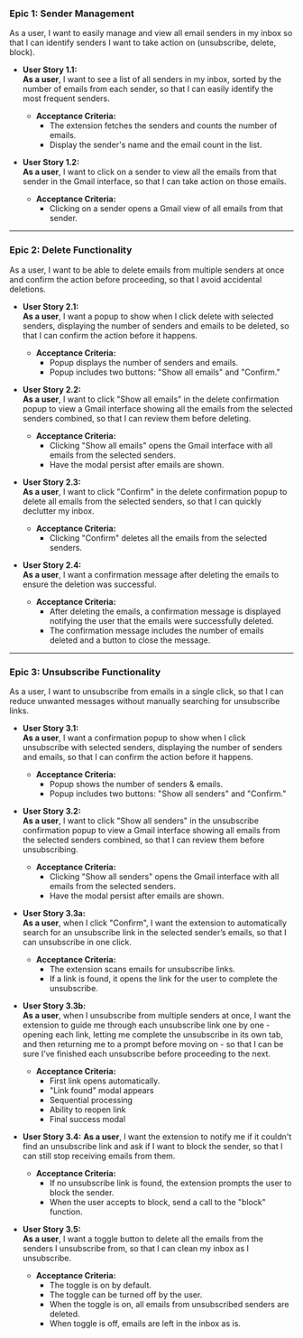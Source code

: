 ### **Epic 1: Sender Management**

As a user, I want to easily manage and view all email senders in my inbox so that I can identify senders I want to take action on (unsubscribe, delete, block).

- **User Story 1.1:**  
  **As a user**, I want to see a list of all senders in my inbox, sorted by the number of emails from each sender, so that I can easily identify the most frequent senders.

  - **Acceptance Criteria:**
    - The extension fetches the senders and counts the number of emails.
    - Display the sender's name and the email count in the list.

- **User Story 1.2:**  
  **As a user**, I want to click on a sender to view all the emails from that sender in the Gmail interface, so that I can take action on those emails.

  - **Acceptance Criteria:**
    - Clicking on a sender opens a Gmail view of all emails from that sender.

---

### **Epic 2: Delete Functionality**

As a user, I want to be able to delete emails from multiple senders at once and confirm the action before proceeding, so that I avoid accidental deletions.

- **User Story 2.1:**  
  **As a user**, I want a popup to show when I click delete with selected senders, displaying the number of senders and emails to be deleted, so that I can confirm the action before it happens.

  - **Acceptance Criteria:**
    - Popup displays the number of senders and emails.
    - Popup includes two buttons: "Show all emails" and "Confirm."

- **User Story 2.2:**  
  **As a user**, I want to click "Show all emails" in the delete confirmation popup to view a Gmail interface showing all the emails from the selected senders combined, so that I can review them before deleting.

  - **Acceptance Criteria:**
    - Clicking "Show all emails" opens the Gmail interface with all emails from the selected senders.
    - Have the modal persist after emails are shown.

- **User Story 2.3:**  
  **As a user**, I want to click "Confirm" in the delete confirmation popup to delete all emails from the selected senders, so that I can quickly declutter my inbox.

  - **Acceptance Criteria:**
    - Clicking "Confirm" deletes all the emails from the selected senders.

- **User Story 2.4:**  
  **As a user**, I want a confirmation message after deleting the emails to ensure the deletion was successful.

  - **Acceptance Criteria:**
    - After deleting the emails, a confirmation message is displayed notifying the user that the emails were successfully deleted.
    - The confirmation message includes the number of emails deleted and a button to close the message.

---

### **Epic 3: Unsubscribe Functionality**

As a user, I want to unsubscribe from emails in a single click, so that I can reduce unwanted messages without manually searching for unsubscribe links.

- **User Story 3.1:**  
  **As a user**, I want a confirmation popup to show when I click unsubscribe with selected senders, displaying the number of senders and emails, so that I can confirm the action before it happens.

  - **Acceptance Criteria:**
    - Popup shows the number of senders & emails.
    - Popup includes two buttons: "Show all senders" and "Confirm."

- **User Story 3.2:**  
  **As a user**, I want to click "Show all senders" in the unsubscribe confirmation popup to view a Gmail interface showing all emails from the selected senders combined, so that I can review them before unsubscribing.

  - **Acceptance Criteria:**
    - Clicking "Show all senders" opens the Gmail interface with all emails from the selected senders.
    - Have the modal persist after emails are shown.

- **User Story 3.3a:**  
  **As a user**, when I click "Confirm", I want the extension to automatically search for an unsubscribe link in the selected sender’s emails, so that I can unsubscribe in one click.

  - **Acceptance Criteria:**
    - The extension scans emails for unsubscribe links.
    - If a link is found, it opens the link for the user to complete the unsubscribe.

- **User Story 3.3b:**  
  **As a user**, when I unsubscribe from multiple senders at once, I want the extension to guide me through each unsubscribe link one by one - opening each link, letting me complete the unsubscribe in its own tab, and then returning me to a prompt before moving on - so that I can be sure I’ve finished each unsubscribe before proceeding to the next.

  - **Acceptance Criteria:**
    - First link opens automatically.
    - "Link found" modal appears
    - Sequential processing
    - Ability to reopen link
    - Final success modal

- **User Story 3.4:**
  **As a user**, I want the extension to notify me if it couldn't find an unsubscribe link and ask if I want to block the sender, so that I can still stop receiving emails from them.

  - **Acceptance Criteria:**
    - If no unsubscribe link is found, the extension prompts the user to block the sender.
    - When the user accepts to block, send a call to the "block" function.

- **User Story 3.5:**  
  **As a user**, I want a toggle button to delete all the emails from the senders I unsubscribe from, so that I can clean my inbox as I unsubscribe.
  - **Acceptance Criteria:**
    - The toggle is on by default.
    - The toggle can be turned off by the user.
    - When the toggle is on, all emails from unsubscribed senders are deleted.
    - When toggle is off, emails are left in the inbox as is.
